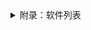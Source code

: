 <details>
<summary>附录：软件列表</summary>

|模块/功能|软件名称|版本|网址|
|---|---|---|---|
|镜像|singularity|3.7.0|https://singularity.lbl.gov|
|过滤|SOAPnuke|v2.2.1|https://github.com/BGI-flexlab/SOAPnuke|
|比对|BWA|v0.7.17|http://bio-bwa.sourceforge.net/|
|比对|samtools|1.3|http://www.htslib.org/|
|去重|GATK MarkDuplicates|v4.1.4.1|https://gatk.broadinstitute.org/hc/en-us|
|BQSR|GATK BaseRecalibrator|v4.1.4.1|https://gatk.broadinstitute.org/hc/en-us/articles/360037593511-BaseRecalibrator|
|GatherBQSRReports|GATK GatherBQSRReports|v4.1.4.1|https://gatk.broadinstitute.org/hc/en-us/articles/360056968612-GatherBQSRReports|
|BQSR|GATK ApplyBQSR|v4.1.4.1|https://gatk.broadinstitute.org/hc/en-us/articles/360037225212-ApplyBQSR|
|生成GVCF|GATK HaplotypeCaller|v4.1.4.1|https://gatk.broadinstitute.org/hc/en-us/articles/360037225632-HaplotypeCaller|
|筛选变异|GATK SelectVariants|v4.1.4.1|https://gatk.broadinstitute.org/hc/en-us/articles/360037225432-SelectVariants|
|WGS SNP/InDel过滤|GATK VariantRecalibrator|v4.1.4.1|https://gatk.broadinstitute.org/hc/en-us/articles/360037594511-VariantRecalibrator|
|WES SNP/InDel过滤|GATK VariantFiltration|v4.1.4.1|https://gatk.broadinstitute.org/hc/en-us/articles/360037226192-VariantFiltration|
|SV检测|BreakDancer|v1.4.5|http://breakdancer.sourceforge.net/|
|CNV检测|CNVnator|v0.4.1|https://github.com/abyzovlab/CNVnator|
|WES CNV检测|HMZDelFinder|-|https://github.com/BCM-Lupskilab/HMZDelFinder|
|SNP/InDel注释|annodb|v3.3.1|-|
|offtarget|cas-offinder|v3.0.0|https://github.com/snugel/cas-offinder|
|rdresearch|DeNovoGear|1.1.1|https://github.com/ultimatesource/denovogear|
|rdresearch|bcftools|1.9|http://samtools.github.io/bcftools/bcftools.html|
|片段突变注释|Ensembl VEP|release 103|http://asia.ensembl.org/info/docs/tools/vep/index.html|
|样品污染检测|GATK GetPileupSummaries|v4.1.4.1|https://gatk.broadinstitute.org/hc/en-us/articles/360037593451-GetPileupSummaries|
|样品污染检测|GATK CalculateContamination|v4.1.4.1|https://gatk.broadinstitute.org/hc/en-us/articles/360037225192-CalculateContamination|
|样品污染检测|GATK CollectSequencingArtifactMetrics|v4.1.4.1|https://gatk.broadinstitute.org/hc/en-us/articles/360037592531-CollectSequencingArtifactMetrics-Picard-|
|PON构建|GATK CreateSomaticPanelOfNormals|v4.1.4.1|https://gatk.broadinstitute.org/hc/en-us/articles/360037227652-CreateSomaticPanelOfNormals-BETA-|
|somatic SNV/InDel检测|GATK Mutect2|v4.1.4.1|https://gatk.broadinstitute.org/hc/en-us/articles/360037593851-Mutect2|
|somatic SNV/InDel检测|GATK FilterMutectCalls|v4.1.4.1|https://gatk.broadinstitute.org/hc/en-us/articles/360037225412-FilterMutectCalls|
|somatic SNV/InDel检测|GATK FilterByOrientationBias|v4.1.4.1|https://gatk.broadinstitute.org/hc/en-us/articles/360037225932-FilterByOrientationBias-EXPERIMENTAL-|
|somatic SNV/InDel注释|GATK Funcotator|v1.6|https://gatk.broadinstitute.org/hc/en-us/articles/360037224432-Funcotator|
|somatic CNV检测|FACETS|0.5.14|https://github.com/mskcc/facets https://github.com/dariober/cnv_facets|
|somatic SV检测|Manta|1.6.0|https://github.com/Illumina/manta|
|易感基因筛查|inhouse program|-|-|
|驱动基因预测与克隆分析|maftools|1.4.28|https://github.com/PoisonAlien/maftools|
|药物靶点注释|inhouse program|-|-|
|高频突变分析|genome MuSiC|0.4|http://gmt.genome.wustl.edu/packages/genome-music/index.html|
|样品同源性检测|bam-matcher|-|https://github.com/edawson/bam-matcher|
|超突变样品分类|MSIsensor|v0.6|https://github.com/ding-lab/msisensor|
|杂合性缺失分析|aCNViewer|v2.2|https://github.com/FJD-CEPH/aCNViewer|
|突变频谱与突变特征分析|deconstructSigs|1.8.0|https://www.rdocumentation.org/packages/deconstructSigs/versions/1.8.0|
|分子分型|GISTIC|v2.0.23|https://software.broadinstitute.org/cancer/cga/gistic|
|分子分型|ConsensusClusterPlus|1.50.0|http://bioconductor.org/packages/devel/bioc/html/ConsensusClusterPlus.html|
|新抗原预测|polysolver|v4|https://software.broadinstitute.org/cancer/cga/polysolver|
|新抗原预测|NetMHCpan|4.1b|http://www.cbs.dtu.dk/services/NetMHCpan/|
</details>

